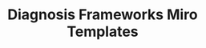 ---
title: Diagnosis Frameworks Miro Templates
redirect_to: https://miro.com/app/board/uXjVLN7v8UM=/?share_link_id=777937317470
redirect_from: 
  - /DiagnosisFrameworks
  - /diagnosisframeworks
---